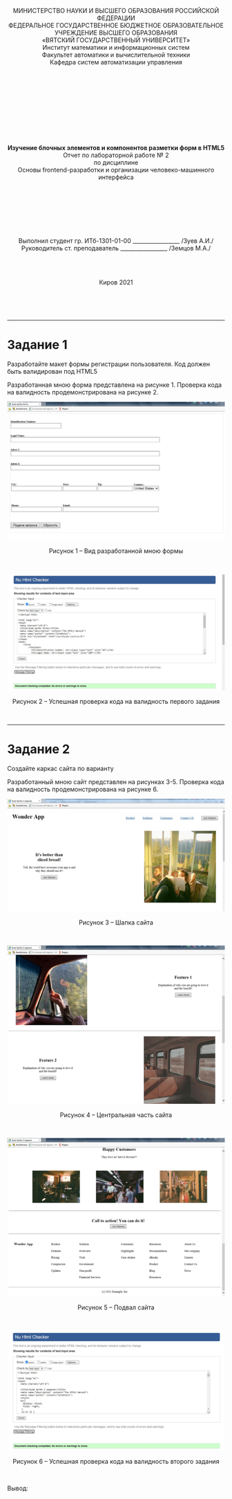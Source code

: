 <p align="center">МИНИСТЕРСТВО НАУКИ И ВЫСШЕГО ОБРАЗОВАНИЯ РОССИЙСКОЙ ФЕДЕРАЦИИ<br>
ФЕДЕРАЛЬНОЕ ГОСУДАРСТВЕННОЕ БЮДЖЕТНОЕ ОБРАЗОВАТЕЛЬНОЕ<br> 
УЧРЕЖДЕНИЕ ВЫСШЕГО ОБРАЗОВАНИЯ<br>
«ВЯТСКИЙ ГОСУДАРСТВЕННЫЙ УНИВЕРСИТЕТ»<br>
Институт математики и информационных систем<br>
Факультет автоматики и вычислительной техники<br>
Кафедра систем автоматизации управления<br></p>
<br>
<br>
<br>
<br>
<br>
<br>
<br>
<br>
<br>
<p align="center"><b>Изучение блочных элементов и компонентов разметки форм в HTML5</b><br>
Отчет по лабораторной работе № 2<br>
по дисциплине<br>
Основы frontend-разработки и организации человеко-машинного интерфейса<br></p>
<br>
<br>
<br>
<br>
<br>
<br>
<p align="center">Выполнил студент гр. ИТб-1301-01-00	        _________________ /Зуев А.И./<br>
Руководитель ст. преподаватель		        _________________ /Земцов М.А./<br></p>
<br>
<br>
<p align="center">Киров 2021</p>
<br>
<br>
<br>
<hr><h1>Задание 1</h1>
<p>Разработайте макет формы регистрации пользователя. Код должен быть валидирован под HTML5</p>
<p>Разработанная мною форма представлена на рисунке 1. Проверка кода на валидность продемонстрирована на рисунке 2.</p>
<p align="center"><a href="B:\информатика\Новая папка\Basic-frontend-dev-labs\lab2"><img src="1.jpg" alt="Рисунок 1"></a>
<p align="center">Рисунок 1 – Вид разработанной мною формы </p>
<br>
<p align="center"><a href="B:\информатика\Новая папка\Basic-frontend-dev-labs\lab2"><img src="2.jpg" alt="Рисунок 2"></a>
<p align="center">Рисунок 2 – Успешная проверка кода на валидность первого задания</p>
<br>
<hr><h1>Задание 2</h1>
<p>Создайте каркас сайта по варианту</p> 
<p>Разработанный мною сайт представлен на рисунках 3-5. Проверка кода на валидность продемонстрирована на рисунке 6. </p>
<p align="center"><img src="ind1.jpg" alt="Рисунок 3"></p>
<p align="center">Рисунок 3 – Шапка сайта </p>
<br>
<p align="center"><img src="ind2.jpg" alt="Рисунок 4"></p>
<p align="center">Рисунок 4 – Центральная часть сайта </p>
<br>
<p align="center"><img src="ind3.jpg" alt="Рисунок 5"></p>
<p align="center">Рисунок 5 – Подвал сайта </p>
<br>
<p align="center"><img src="valid.jpg" alt="Рисунок 6"></p>
<p align="center">Рисунок 6 – Успешная проверка кода на валидность второго задания</p>
<br>
<p>Вывод:</p>
